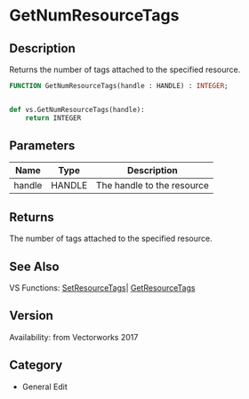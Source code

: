 # GetNumResourceTags

## Description
Returns the number of tags attached to the specified resource.

```pascal
FUNCTION GetNumResourceTags(handle : HANDLE) : INTEGER;
```

```python

def vs.GetNumResourceTags(handle):
    return INTEGER
```

## Parameters
|Name|Type|Description|
|---|---|---|
|handle|HANDLE|The handle to the resource|

## Returns
The number of tags attached to the specified resource.

## See Also
VS Functions:
[SetResourceTags](SetResourceTags.md)| [GetResourceTags](GetResourceTags.md)

## Version
Availability: from Vectorworks 2017
## Category
* General Edit

